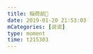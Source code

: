 ```yaml
---
title: 稲荷前🚃
date: 2019-01-20 21:53:03
mCategories: [说说]
type: moment
time: t215303
---
```


<div id="pics-20190120215303"></div>

<script src="/lib/moment/pics.js"></script>
<script>
var data = [
    {"link": "2019-01-20_000000.jpeg", "type": "shuoshuo"}
];
picsRender(data, "pics-20190120215303");
</script>
